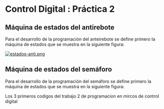 # Control Digital : Práctica 2 

## Máquina de estados del antirebote
Para el desarrollo de la programación del anteirebote se define primero la máquina de estados que se muestra en la siguiente figura:

[![estados-anti.png](https://i.postimg.cc/CKBRGvnB/estados-anti.png)](https://postimg.cc/DWhfFPgn)

## Máquina de estados del semáforo
Para el desarrollo de la programación del semáforo se define primero la máquina de estados que se muestra en la siguiente figura:

Los 3 primeros codigos del trabajo 2 de programacion en mircos de control digital
